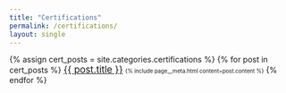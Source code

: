 ```yaml
---
title: "Certifications"
permalink: /certifications/
layout: single
---
```


{% assign cert_posts = site.categories.certifications %}
{% for post in cert_posts %}
  <big><a href="{{ post.url | relative_url }}">{{ post.title }}</a></big>
  <small><small>{% include page__meta.html content=post.content %}</small></small>
{% endfor %}
